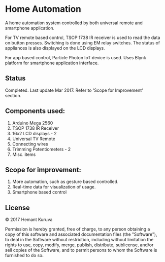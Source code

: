 # Home Automation
A home automation system controlled by both universal remote and smartphone application. 

For TV remote based control, TSOP 1738 IR receiver is used to read the data on button presses. Switching is done using EM relay switches. The status of appliances is also displayed on the LCD displays.

For app based control, Particle Photon IoT device is used. Uses Blynk platform for smartphone application interface.

## Status
Completed. Last update Mar 2017. Refer to 'Scope for Improvement' section.

## Components used:
1. Arduino Mega 2560
2. TSOP 1738 IR Receiver
3. 16x2 LCD displays - 2
4. Universal TV Remote
5. Connecting wires
6. Trimming Potentiometers - 2
7. Misc. items

## Scope for improvement:
1. More automation, such as gesture based controlled.
2. Real-time data for visualization of usage.
3. Smartphone based control

## License
&copy; 2017 Hemant Kuruva

Permission is hereby granted, free of charge, to any person obtaining a copy of this software and associated documentation files (the "Software"), to deal in the Software without restriction, including without limitation the rights to use, copy, modify, merge, publish, distribute, sublicense, and/or sell copies of the Software, and to permit persons to whom the Software is furnished to do so.
